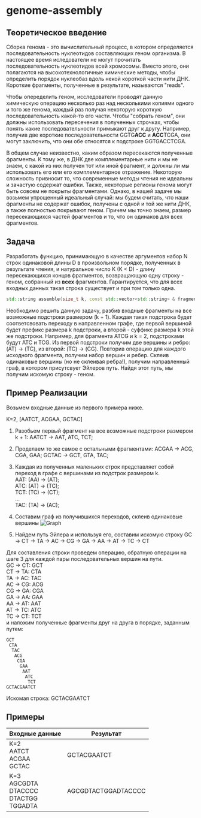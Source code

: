 # genome-assembly

## Теоретическое введение

Сборка генома - это вычислительный процесс, в котором определяется последовательность нуклеотидов составляющих геном организма.  В настоящее время иследователи не могут прочитать последовательность нуклеотидов всей хромосомы. Вместо этого, они полагаются на высокотехнологичные химические методы, чтобы определить порядок нуклеобаз вдоль некой короткой части нити ДНК. Короткие фрагменты, полученные в результате, называются "reads".

Чтобы опеределить геном, исследователи проводят данную химическую операцию несколько раз над несколькими копиями одного и того же генома, каждый раз получая некоторую короткую последовательность какой-то его части. Чтобы "собрать геном", они должны использовать пересечения в полученных строчках, чтобы понять какие последовательности примыкают друг к другу. Например, получив две короткие последовательности GGTG**ACC** и **ACC**TCGA, они могут заключить, что они обе относятся к подстроке GGTGACCTCGA.

В общем случае неизвестно, каким образом пересекаются полученные фрагменты. К тому же, в ДНК две комплементарные нити и мы не знаем, с какой из них получен тот или иной фрагмент, и должны ли мы использовать его или его комплементарное отражение. Некоторую сложность привносит то, что современные методы чтения не идеальны и зачастую содержат ошибки. Также, некоторые регионы генома могут быть совсем не покрыты фрагментами. Однако, в нашей задаче мы возьмем упрощенный идеальный случай: мы будем считать, что наши фрагменты не содержат ошибок, получены с одной и той же нити ДНК, а также полностью покрывают геном. Причем мы точно знаем, размер пересекающихся частей фрагментов и то, что он одинаков для всех фрагментов.

## Задача

Разработать функцию, принимающую в качестве аргументов набор N строк одинаковой длины D в произвольном порядке, полученных в результате чтения, и натуральное число K (K < D) - длину пересекающихся концов фрагментов, возвращающую одну строку - геном, собранный из **всех** фрагментов. Гарантируется, что для всех входных данных такая строка существует и при том только одна. 

```c++
std::string assemble(size_t k, const std::vector<std::string> & fragments);
```
Необходимо решить данную задачу, разбив входные фрагменты на все возможные подстроки размером (k + 1). Каждая такая подстрока будет соответсвовать переходу в направленном графе, где первой вершиной будет префикс размера k подстроки, а второй - суффикс размера k этой же подстроки.
Например, для фрагмента ATCG и k = 2, подстроками будут ATC и TCG. Из первой подстроки получим две вершины и ребро: (AT) -> (TC), из второй: (TC) -> (CG).
Повторив операцию для каждого исходного фрагмента, получим набор вершин и ребер. Склеив одинаковые вершины (но не склеивая ребра!), получим направленный граф, в котором присутсвует Эйлеров путь. Найдя этот путь, мы получим искомую строку - геном.

## Пример Реализации
Возьмем входные данные из первого примера ниже.

K=2, [AATCT, ACGAA, GCTAC]
1) Разобьем первый фрагмент на все возможные подстроки размером k + 1: AATCT -> AAT, ATC, TCT;
2) Проделаем то же самое с остальными фрагментами: ACGAA -> ACG, CGA, GAA; GCTAC -> GCT, GTA, TAC;
3) Каждая из полученных маленьких строк представляет собой переход в графе с вершинами из подстрок размером k. <br>
AAT: (AA) -> (AT);<br>
ATC: (AT) -> (TC);<br>
TCT: (TC) -> (CT);<br>
...<br>
TAC: (TA) -> (AC);<br>
4) Составим граф из получившихся переходов, склеив одинаковые вершины
![Graph](https://user-images.githubusercontent.com/9121511/79051884-589fbe00-7c3b-11ea-88f3-26764afed4e6.png)

5) Найдем путь Эйлера и используя его, составим искомую строку
GC -> CT -> TA -> AC -> CG -> GA -> AA -> AT -> TC -> CT

Для составления строки проведем операцию, обратную операции на шаге 3 для каждой пары последовательных вершин на пути.<br>
GC -> CT: GCT<br>
CT -> TA: CTA<br>
TA -> AC: TAC<br>
AC -> CG: ACG<br>
CG -> GA: CGA<br>
GA -> AA: GAA<br>
AA -> AT: AAT<br>
AT -> TC: ATC<br>
TC -> CT: TCT<br>
и наложим полученные фрагменты друг на друга в порядке, заданным путем:
```
GCT
 CTA
  TAC
   ACG
    CGA
     GAA
      AAT
       ATC
        TCT
GCTACGAATCT
```
Искомая строка: GCTACGAATCT

## Примеры

Входные данные|Результат
--------------|---------
K=2<br>AATCT<br>ACGAA<br>GCTAC | GCTACGAATCT
K=3<br>AGCGDTA<br>DTACCCC<br>DTACTGG<br>TGGADTA | AGCGDTACTGGADTACCCC
